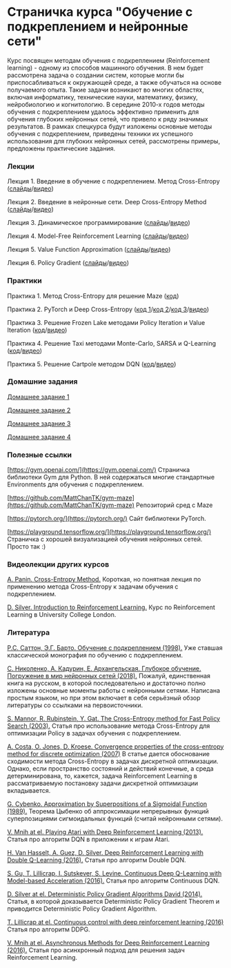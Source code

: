 # Страничка курса "Обучение с подкреплением и нейронные сети"

Курс посвящен методам обучения с подкреплением (Reinforcement learning) - одному из способов машинного обучения. В нем будет рассмотрена задача о создании систем, которые могли бы приспосабливаться к окружающей среде, а также обучаться на основе получаемого опыта. Такие задачи возникают во многих областях, включая информатику, технические науки, математику, физику, нейробиологию и когнитологию. В середине 2010-х годов методы обучения с подкреплением удалось эффективно применить для обучения глубоких нейронных сетей, что привело к ряду значимых результатов. В рамках спецкурса будут изложены основные методы обучения с подкреплением, приведены техники их успешного использования для глубоких нейронных сетей, рассмотрены примеры, предложены практические задания.

### Лекции

Лекция 1. Введение в обучение с подкреплением. Метод Cross-Entropy ([слайды](https://github.com/imm-rl-lab/UrFU_course/blob/master/Slides/Lecture_1.pdf)/[видео](https://www.dropbox.com/s/h2lff3q4rhpzue7/Video_1.mp4?dl=0))

Лекция 2. Введение в нейронные сети. Deep Cross-Entropy Method ([слайды](https://github.com/imm-rl-lab/UrFU_course/blob/master/Slides/Lecture_2.pdf)/[видео](https://www.dropbox.com/s/th4mdrk1jcq1sgx/Video_2.mp4?dl=0))

Лекция 3. Динамическое программирование ([слайды](https://github.com/imm-rl-lab/UrFU_course/blob/master/Slides/Lecture_3.pdf)/[видео](https://www.dropbox.com/s/xipiqohh3zb1o6f/Video_4.mp4?dl=0))

Лекция 4. Model-Free Reinforcement Learning ([слайды](https://github.com/imm-rl-lab/UrFU_course/blob/master/Slides/Lecture_4.pdf)/[видео](https://www.dropbox.com/s/max2tig3f13q0cg/Video_6.mp4?dl=0))

Лекция 5. Value Function Approximation ([слайды](https://github.com/imm-rl-lab/UrFU_course/blob/master/Slides/Lecture_5.pdf)/[видео](https://www.dropbox.com/s/b9hsy803fsrso7l/Video_8.mp4?dl=0))

Лекция 6. Policy Gradient ([слайды](https://github.com/imm-rl-lab/UrFU_course/blob/master/Slides/Lecture_6.pdf)/[видео](https://www.dropbox.com/s/qv7lx0h53kom8ix/Video_10.mp4?dl=0))

### Практики

Практика 1. Метод Cross-Entropy для решение Maze ([код](https://github.com/imm-rl-lab/UrFU_course/blob/master/Coding/Practice_1.py))

Практика 2. PyTorch и Deep Cross-Entropy ([код 1](https://github.com/imm-rl-lab/UrFU_course/blob/master/Coding/Practice-2_1.py)/[код 2](https://github.com/imm-rl-lab/UrFU_course/blob/master/Coding/Practice-2_2.py)/[код 3](https://github.com/imm-rl-lab/UrFU_course/blob/master/Coding/Practice-2_3.py)/[видео](https://www.dropbox.com/s/r73q2fowgxgz7yc/Video_3.mp4?dl=0))

Практика 3. Решение Frozen Lake методами Policy Iteration и Value Iteration ([код](https://github.com/imm-rl-lab/UrFU_course/blob/master/Coding/Practice-3.py)/[видео](https://www.dropbox.com/s/62lo7fgar15qxkd/Video_5.mp4?dl=0))

Практика 4. Решение Taxi методами Monte-Carlo, SARSA и Q-Learning ([код](https://github.com/imm-rl-lab/UrFU_course/blob/master/Coding/Practice-4.py)/[видео](https://www.dropbox.com/s/84bfa7ckxw0dm67/Video_7.mp4?dl=0))

Практика 5. Решение Cartpole методом DQN ([код](https://github.com/imm-rl-lab/UrFU_course/blob/master/Coding/Practice-5.py)/[видео](https://www.dropbox.com/s/psex7ryc3ekc6cb/Video_9.mp4?dl=0))

### Домашние задания
[Домашнее задание 1](https://github.com/imm-rl-lab/UrFU_course/blob/master/Homework/Homework_1.pdf)

[Домашнее задание 2](https://github.com/imm-rl-lab/UrFU_course/blob/master/Homework/Homework_2.pdf)

[Домашнее задание 3](https://github.com/imm-rl-lab/UrFU_course/blob/master/Homework/Homework_3.pdf)

[Домашнее задание 4](https://github.com/imm-rl-lab/UrFU_course/blob/master/Homework/Homework_4.pdf)

### Полезные ссылки

[https://gym.openai.com/](https://gym.openai.com/) Страничка библиотеки Gym для Python. В ней содержаться многие стандартные Environments для обучения с подкреплением.

[https://github.com/MattChanTK/gym-maze](https://github.com/MattChanTK/gym-maze) Репозиторий сред c Maze

[https://pytorch.org/](https://pytorch.org/) Сайт библиотеки PyTorch.

[https://playground.tensorflow.org/](https://playground.tensorflow.org/) Страничка с хорошей визуализацией обучения нейронных сетей. Просто так :)

### Видеолекции других курсов

[A. Panin. Cross-Entropy Method.](https://ru.coursera.org/lecture/practical-rl/crossentropy-method-TAT8g) Короткая, но понятная лекция по применению метода Cross-Entropy к задачам обучения с подкреплением.

[D. Silver. Introduction to Reinforcement Learning.](https://www.youtube.com/playlist?list=PLqYmG7hTraZDM-OYHWgPebj2MfCFzFObQ) Курс по Reinforcement Learning в University College London.

### Литература

[Р.С. Саттон, Э.Г. Барто. Обучение с подкреплением (1998).](https://nashol.com/2017091096341/obuchenie-s-podkrepleniem-satton-r-s-barto-e-g-2014.html) Уже ставшая классической монография по обучению с подкреплением.

[C. Николенко, А. Кадурин, Е. Архангельская. Глубокое обучение. Погружение в мир нейронных сетей (2018).](https://cloud.mail.ru/public/AaZw/UM3d856gy) Пожалуй, единственная книга на русском, в которой последовательно и достаточно полно изложены основные моменты работы с нейронными сетями. Написана простым языком, но при этом включает в себя серьёзный обзор литературы со ссылками на первоисточники. 

[S. Mannor, R. Rubinstein, Y. Gat. The Cross-Entropy method for Fast Policy Search (2003).](https://www.aaai.org/Papers/ICML/2003/ICML03-068.pdf) Статья про использование метода Cross-Entropy для оптимизации Policy в задачах обучения с подкреплением.

[A. Costa, O. Jones, D. Kroese. Convergence properties of the cross-entropy method for discrete optimization (2007)](http://citeseerx.ist.psu.edu/viewdoc/download?doi=10.1.1.399.4581&rep=rep1&type=pdf) В статье дается обоснование сходимости метода Cross-Entropy в задачах дискретной оптимизации. Однако, если пространство состояний и действий конечные, а среда детерминирована, то, кажется, задача Reinforcement Learning в рассматриваемую постановку задачи дискретной оптимизации вкладывается.

[G. Cybenko. Approximation by Superpositions of a Sigmoidal Function (1989).](https://pdfs.semanticscholar.org/05ce/b32839c26c8d2cb38d5529cf7720a68c3fab.pdf) Теорема Цыбенко об аппроксимации непрерывных функций суперпозициями сигмоидальных функций (считай нейронными сетями).

[V. Mnih at el. Playing Atari with Deep Reinforcement Learning (2013).](https://www.cs.toronto.edu/~vmnih/docs/dqn.pdf) Статья про алгоритм DQN в приложении к играм Atari.

[H. Van Hasselt, A. Guez, D. Silver. Deep Reinforcement Learning with Double Q-Learning (2016).](https://arxiv.org/pdf/1509.06461.pdf) Статья про алгоритм Double DQN.

[S. Gu, T. Lillicrap, I. Sutskever, S. Levine. Continuous Deep Q-Learning with Model-based Acceleration (2016).](http://proceedings.mlr.press/v48/gu16.pdf) Статья про алгоритм Continuous DQN.

[D. Silver at el. Deterministic Policy Gradient Algorithms David (2014).](http://proceedings.mlr.press/v32/silver14.pdf) Статья, в которой доказывается Deterministic Policy Gradient Theorem и приводится Deterministic Policy Gradient Algorithm.

[T. Lillicrap at el. Continuous control with deep reinforcement learning (2016)](https://arxiv.org/pdf/1509.02971.pdf) Статья про алгоритм DDPG.

[V. Mnih at el. Asynchronous Methods for Deep Reinforcement Learning (2016).](https://arxiv.org/pdf/1602.01783.pdf) Статья про асинхронный подход для решения задач Reinforcement Learning.


